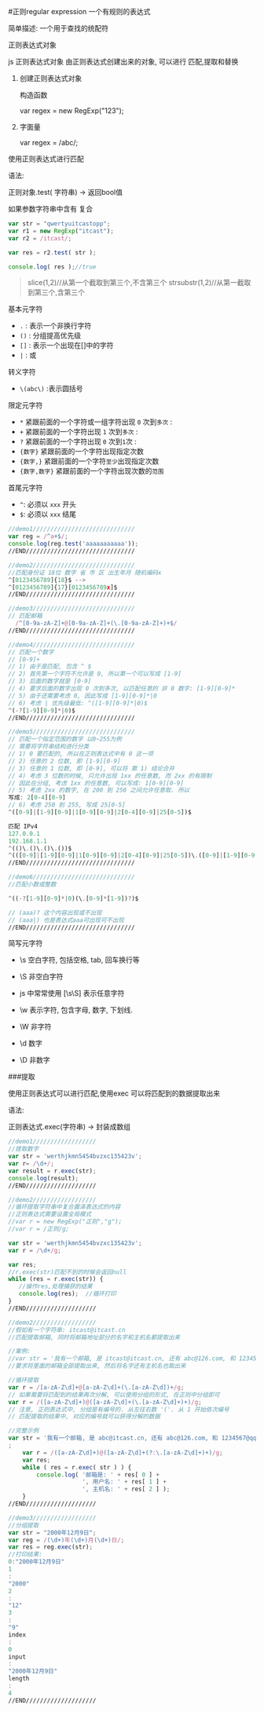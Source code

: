 #正则regular expression 一个有规则的表达式

简单描述: 一个用于查找的统配符

正则表达式对象

js 正则表达式对象 由正则表达式创建出来的对象, 可以进行 匹配,提取和替换

1. 创建正则表达式对象

   构造函数 

   var regex = new RegExp("123");

2. 字面量
   
   var regex = /abc/;
   
使用正则表达式进行匹配

语法: 

   正则对象.test( 字符串) -> 返回bool值

如果参数字符串中含有 复合 

```javascript
var str = "qwertyuitcastopp";
var r1 = new RegExp("itcast");
var r2 = /itcast/;

var res = r2.test( str );

console.log( res );//true 
```
> slice(1,2)//从第一个截取到第三个,不含第三个
strsubstr(1,2)//从第一截取到第三个,含第三个

基本元字符

-  `.`  : 表示一个非换行字符
- `()` : 分组提高优先级
- `[]` : 表示一个出现在[]中的字符
- `|`  : 或

转义字符

- `\(abc\)` :表示圆括号

限定元字符

- `*` 紧跟前面的一个字符或一组字符出现 `0` 次到`多次` : 
- `+` 紧跟前面的一个字符出现 `1` 次到`多次` : 
- `?` 紧跟前面的一个字符出现 `0` 次到`1`次  :
- `{数字}` 紧跟前面的一个字符出现指定次数
- `{数字,}` 紧跟前面的一个字符`至少`出现指定次数
- `{数字,数字}` 紧跟前面的一个字符出现次数的`范围`

首尾元字符

- `^`: 必须以 `xxx` 开头
- `$`: 必须以 `xxx` 结尾

```javascript
//demo1/////////////////////////////
var reg = /^a+$/;
console.log(reg.test('aaaaaaaaaaa'));
//END///////////////////////////////

//demo2/////////////////////////////
//匹配身份证 18位 数字 省 市 区 出生年月 随机编码x
^[0123456789]{18}$ -->
^[0123456789]{17}[0123456789x]$
//END///////////////////////////////

//demo3/////////////////////////////
// 匹配邮箱 
  /^[0-9a-zA-Z]+@[0-9a-zA-Z]+(\.[0-9a-zA-Z]+)+$/
//END///////////////////////////////

//demo4/////////////////////////////
// 匹配一个数字
// [0-9]+
// 1) 由于是匹配, 包含 ^ $
// 2) 首先第一个字符不允许是 0, 所以第一个可以写成 [1-9]
// 3) 后面的数字就是 [0-9]
// 4) 要求后面的数字出现 0 次到多次, 以匹配任意的 非 0 数字: [1-9][0-9]*
// 5) 由于还需要考虑 0, 因此写成 [1-9][0-9]*|0
// 6) 考虑 | 优先级最低: ^([1-9][0-9]*|0)$
^(-?[1-9][0-9]*|0)$
//END/////////////////////////////// 

//demo5/////////////////////////////
// 匹配一个指定范围的数字 以0~255为例
// 需要将字符串结构进行分类
// 1) 0 要匹配的, 所以在正则表达式中有 0 这一项
// 2) 任意的 2 位数, 即 [1-9][0-9]
// 3) 任意的 1 位数, 即 [0-9], 可以将 第 1) 结论合并
// 4) 考虑 3 位数的时候, 只允许出现 1xx 的任意数, 而 2xx 的有限制
// 因此在分组, 考虑 1xx 的任意数, 可以写成: 1[0-9][0-9]
// 5) 考虑 2xx 的数字, 在 200 到 250 之间允许任意取. 所以写成: 2[0-4][0-9]
// 6) 考虑 250 到 255, 写成 25[0-5]
^([0-9]|[1-9][0-9]|1[0-9][0-9]|2[0-4][0-9]|25[0-5])$

匹配 IPv4 
127.0.0.1
192.168.1.1
^(()\.()\.()\.())$
^(([0-9]|[1-9][0-9]|1[0-9][0-9]|2[0-4][0-9]|25[0-5])\.([0-9]|[1-9][0-9]|1[0-9][0-9]|2[0-4][0-9]|25[0-5])\.([0-9]|[1-9][0-9]|1[0-9][0-9]|2[0-4][0-9]|25[0-5])\.([0-9]|[1-9][0-9]|1[0-9][0-9]|2[0-4][0-9]|25[0-5]))$
//END///////////////////////////////

//demo6///////////////////////////// 
//匹配小数或整数

^((-?[1-9][0-9]*|0)(\.[0-9]*[1-9])?)$

// (aaa)? 这个内容出现或不出现
// (aaa|) 也是表达式aaa可出现可不出现
//END///////////////////////////////
```

简写元字符

- \s 空白字符, 包括空格, tab, 回车换行等
- \S 非空白字符 
- js 中常常使用 [\s\S] 表示任意字符
- \w 表示字符, 包含字母, 数字, 下划线. 
- \W 非字符
- \d 数字
- \D 非数字

###提取

使用正则表达式可以进行匹配,使用exec 可以将匹配到的数据提取出来

语法: 
 
正则表达式.exec(字符串) -> 封装成数组

```javascript
//demo1//////////////////
//提取数字
var str = 'werthjkmn5454bvzxc135423v';
var r= /\d+/;
var result = r.exec(str);
console.log(result);
//END////////////////////

//demo2//////////////////
//循环提取字符串中复合震泽表达式的内容
//正则表达式需要设置全局模式
//var r = new RegExp("正则","g");
//var r = /正则/g; 

var str = 'werthjkmn5454bvzxc135423v';
var r = /\d+/g;

var res;
//r.exec(str)匹配不到的时候会返回null
while (res = r.exec(str)) {
   //操作res,处理捕获的结果
   console.log(res);  //循环打印
}
//END////////////////////

//demo2//////////////////
//假如有一个字符串: itcast@itcast.cn
//匹配提取邮箱, 同时将邮箱地址部分的名字和主机名都提取出来
//案例:
//var str = '我有一个邮箱, 是 itcast@itcast.cn, 还有 abc@126.com, 和 1234567@qq.com'
//要求将里面的邮箱全部提取出来, 然后将名字还有主机名也取出来

//循环提取
var r = /[a-zA-Z\d]+@[a-zA-Z\d]+(\.[a-zA-Z\d])+/g;
// 如果需要将匹配到的结果再次分解, 可以使用分组的形式, 在正则中分组即可
var r = /([a-zA-Z\d]+)@([a-zA-Z\d]+(\.[a-zA-Z\d]+)+)/g;
// 注意, 正则表达式中, 分组是有编号的. 从左往右数 '('. 从 1 开始依次编号
// 匹配提取的结果中, 对应的编号就可以获得分解的数据

//完整示例
var str = '我有一个邮箱, 是 abc@itcast.cn, 还有 abc@126.com, 和 1234567@qq.com';
	var r = /([a-zA-Z\d]+)@([a-zA-Z\d]+(?:\.[a-zA-Z\d]+)+)/g;
	var res;
	while ( res = r.exec( str ) ) {
		console.log( '邮箱是: ' + res[ 0 ] + 
					 ', 用户名: ' + res[ 1 ] + 
					 ', 主机名: ' + res[ 2 ] );
	}
//END////////////////////

//demo3//////////////////
//分组提取
var str = "2000年12月9日";
var reg = /(\d+)年(\d+)月(\d+)日/; 
var res = reg.exec(str);
//打印结果:
0:"2000年12月9日"
1:"2000"
2:"12"
3:"9"
index:0
input:"2000年12月9日"
length:4
//END////////////////////
```
